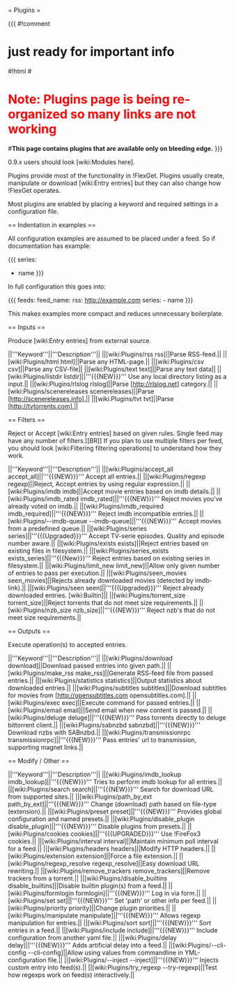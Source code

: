 = Plugins =

{{{
#!comment

# just ready for important info

#!html
#<h1 style="text-align: left; color: red">Note: Plugins page is being re-organized so many links are not working</h1>
#<b>This page contains plugins that are available only on bleeding edge.</b> 
}}}

0.9.x users should look [wiki:Modules here].


Plugins provide most of the functionality in !FlexGet. Plugins usually create, manipulate or download [wiki:Entry entries] but they can also change how !FlexGet operates.

Most plugins are enabled by placing a keyword and required settings in a configuration file.

== Indentation in examples ==

All configuration examples are assumed to be placed under a feed. So if documentation has example:

{{{
series:
  - name
}}}

In full configuration this goes into:

{{{
feeds:
  feed_name:
    rss: http://example.com
    series:
      - name
}}}

This makes examples more compact and reduces unnecessary boilerplate.

== Inputs ==

Produce [wiki:Entry entries] from external source.

||'''Keyword'''||'''Description'''||
||[wiki:Plugins/rss rss]||Parse RSS-feed.||
||[wiki:Plugins/html html]||Parse any HTML-page.||
||[wiki:Plugins/csv csv]||Parse any CSV-file||
||[wiki:Plugins/text text]||Parse any text data||
||[wiki:Plugins/listdir listdir]||'''{{{NEW}}}''' Use any local directory listing as a input.||
||[wiki:Plugins/rlslog rlslog]||Parse [http://rlslog.net] category.||
||[wiki:Plugins/scenereleases scenereleases]||Parse [http://scenereleases.info].||
||[wiki:Plugins/tvt tvt]||Parse [http://tvtorrents.com].||

== Filters ==

Reject or Accept [wiki:Entry entries] based on given rules. Single feed may have any number of filters.[[BR]]
If you plan to use multiple filters per feed, you should look [wiki:Filtering filtering operations] to understand how they work.

||'''Keyword'''||'''Description'''||
||[wiki:Plugins/accept_all accept_all]||'''{{{NEW}}}'''  Accept all entries.||
||[wiki:Plugins/regexp regexp]||Reject, Accept entries by using regular expression.||
||[wiki:Plugins/imdb imdb]||Accept movie entries based on imdb details.||
||[wiki:Plugins/imdb_rated imdb_rated]||'''{{{NEW}}}''' Reject movies you've already voted on imdb.||
||[wiki:Plugins/imdb_required imdb_required]||'''{{{NEW}}}''' Reject imdb incompatible entries.||
||[wiki:Plugins/--imdb-queue --imdb-queue]||'''{{{NEW}}}''' Accept movies from a predefined queue.||
||[wiki:Plugins/series series]||'''{{{Upgraded}}}''' Accept TV-serie episodes. Quality and episode number aware.||
||[wiki:Plugins/exists exists]||Reject entries based on existing files in filesystem.||
||[wiki:Plugins/series_exists exists_series]||'''{{{New}}}''' Reject entries based on existing series in filesystem.||
||[wiki:Plugins/limit_new limit_new]||Allow only given number of entries to pass per execution.||
||[wiki:Plugins/seen_movies seen_movies]||Rejects already downloaded movies (detected by imdb-link).||
||[wiki:Plugins/seen seen]||'''{{{Upgraded}}}''' Reject already downloaded entries. [wiki:Builtin]||
||[wiki:Plugins/torrent_size torrent_size]||Reject torrents that do not meet size requirements.||
||[wiki:Plugins/nzb_size nzb_size]||'''{{{NEW}}}'''  Reject nzb's that do not meet size requirements.||

== Outputs ==

Execute operation(s) to accepted entries.

||'''Keyword'''||'''Description'''||
||[wiki:Plugins/download download]||Download passed entries into given path.||
||[wiki:Plugins/make_rss make_rss]||Generate RSS-feed file from passed entries.||
||[wiki:Plugins/statistics statistics]||Output statistics about downloaded entries.||
||[wiki:Plugins/subtitles subtitles]||Download subtitles for movies from [http://opensubtitles.com opensubtitles.com].||
||[wiki:Plugins/exec exec]||Execute command for passed entries.||
||[wiki:Plugins/email email]||Send email when new content is passed.||
||[wiki:Plugins/deluge deluge]||'''{{{NEW}}}'''  Pass torrents directly to deluge bittorrent client.||
||[wiki:Plugins/sabnzbd sabnzbd]||'''{{{NEW}}}'''  Download nzbs with SABnzbd.||
||[wiki:Plugins/transmissionrpc transmissionrpc]||'''{{{NEW}}}'''  Pass entries' url to transmission, supporting magnet links.||

== Modify / Other ==

||'''Keyword'''||'''Description'''||
||[wiki:Plugins/imdb_lookup imdb_lookup]||'''{{{NEW}}}'''  Tries to perform imdb lookup for all entries.||
||[wiki:Plugins/search search]||'''{{{NEW}}}'''  Search for download URL from supported sites.||
||[wiki:Plugins/path_by_ext path_by_ext]||'''{{{NEW}}}'''  Change (download) path based on file-type (extension).||
||[wiki:Plugins/preset preset]||'''{{{NEW}}}'''  Provides global configuration and named presets.||
||[wiki:Plugins/disable_plugin disable_plugin]||'''{{{NEW}}}'''  Disable plugins from presets.||
||[wiki:Plugins/cookies cookies]||'''{{{UPGRADED}}}''' Use !FireFox3 cookies.||
||[wiki:Plugins/interval interval]||Maintain minimum poll interval for a feed.||
||[wiki:Plugins/headers headers]||Modify HTTP headers.||
||[wiki:Plugins/extension extension]||Force a file extension.||
||[wiki:Plugins/regexp_resolve regexp_resolve]||Easy download URL rewriting.||
||[wiki:Plugins/remove_trackers remove_trackers]||Remove trackers from a torrent.||
||[wiki:Plugins/disable_builtins disable_builtins]||Disable builtin plugin(s) from a feed.||
||[wiki:Plugins/formlogin formlogin]||'''{{{NEW}}}'''  Log in via form.||
||[wiki:Plugins/set set]||'''{{{NEW}}}'''  Set 'path' or other info per feed.||
||[wiki:Plugins/priority priority]||Change plugin priorities.||
||[wiki:Plugins/manipulate manipulate]||'''{{{NEW}}}'''  Allows regexp manipulation for entries.||
||[wiki:Plugins/sort sort]||'''{{{NEW}}}'''  Sort entries in a feed.||
||[wiki:Plugins/include include]||'''{{{NEW}}}'''  Include configuration from another yaml file.||
||[wiki:Plugins/delay delay]||'''{{{NEW}}}'''  Adds artificial delay into a feed.||
||[wiki:Plugins/--cli-config --cli-config]||Allow using values from commandline in YML-configuration file.||
||[wiki:Plugins/--inject --inject]||'''{{{NEW}}}'''  Injects custom entry into feed(s).||
||[wiki:Plugins/try_regexp --try-regexp]||Test how regexps work on feed(s) interactively.||
